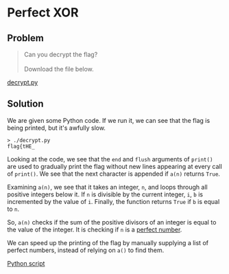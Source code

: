 # Perfect XOR

## Problem

> Can you decrypt the flag?<br><br>
Download the file below.

[decrypt.py](decrypt.py)

## Solution

We are given some Python code. If we run it, we can see that the flag is being printed, but it's awfully slow.

```console
> ./decrypt.py
flag{tHE_
```

Looking at the code, we see that the `end` and `flush` arguments of `print()` are used to gradually print the flag without new lines appearing at every call of `print()`. We see that the next character is appended if `a(n)` returns `True`.

Examining `a(n)`, we see that it takes an integer, `n`, and loops through all positive integers below it. If `n` is divisible by the current integer, `i`, `b` is incremented by the value of `i`. Finally, the function returns `True` if `b` is equal to `n`.

So, `a(n)` checks if the sum of the positive divisors of an integer is equal to the value of the integer. It is checking if `n` is a [perfect number](https://en.wikipedia.org/wiki/Perfect_number).

We can speed up the printing of the flag by manually supplying a list of perfect numbers, instead of relying on `a()` to find them.

[Python script](solver.py)